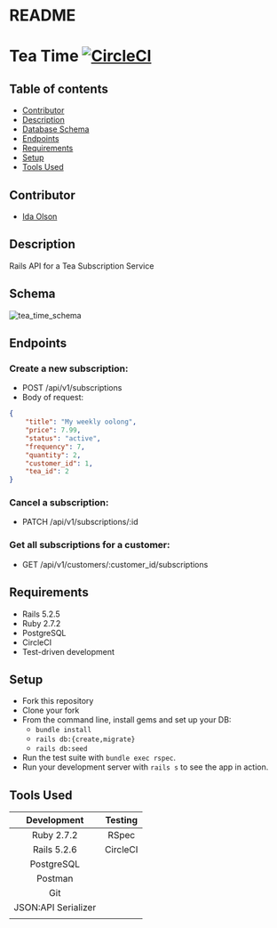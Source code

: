 # README

# Tea Time [![CircleCI](https://circleci.com/gh/idaolson/tea-time/tree/main.svg?style=shield)](https://app.circleci.com/pipelines/github/idaolson/tea-time)

## Table of contents
* [Contributor](#contributor)
* [Description](#description)
* [Database Schema](#schema)
* [Endpoints](#endpoints)
* [Requirements](#requirements)
* [Setup](#setup)
* [Tools Used](#tools-used)


## Contributor

- [Ida Olson](https://github.com/idaolson/)


## Description

Rails API for a Tea Subscription Service


## Schema


![tea_time_schema](https://user-images.githubusercontent.com/81930253/149042430-45bbf67b-d1ae-4dd4-8c23-dea3f1969032.jpg)

## Endpoints

### Create a new subscription: 

   - POST     /api/v1/subscriptions
   - Body of request: 
   
   ```json
   {
       "title": "My weekly oolong",
       "price": 7.99,
       "status": "active",
       "frequency": 7,
       "quantity": 2,
       "customer_id": 1,
       "tea_id": 2
   }
   
   ```

### Cancel a subscription: 

  - PATCH    /api/v1/subscriptions/:id

### Get all subscriptions for a customer: 

  - GET      /api/v1/customers/:customer_id/subscriptions

## Requirements
- Rails 5.2.5
- Ruby 2.7.2
- PostgreSQL
- CircleCI
- Test-driven development

## Setup
* Fork this repository
* Clone your fork
* From the command line, install gems and set up your DB:
    * `bundle install`
    * `rails db:{create,migrate}`
    * `rails db:seed`
* Run the test suite with `bundle exec rspec`.
* Run your development server with `rails s` to see the app in action.

## Tools Used

| Development         |  Testing        |
| :------------------:| :--------------:|
| Ruby 2.7.2          | RSpec           |
| Rails 5.2.6         | CircleCI        |
| PostgreSQL          |                 |
| Postman             |                 |
| Git                 |                 |
| JSON:API Serializer |                 |
|                     |                 |

